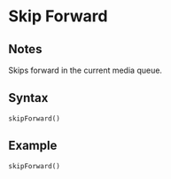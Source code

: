 # Skip Forward

## Notes
Skips forward in the current media queue.

## Syntax

```
skipForward()
```

## Example
```
skipForward()
```